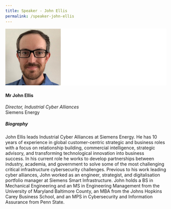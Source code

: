 ```yaml
---
title: Speaker - John Ellis
permalink: /speaker-john-ellis
---
```


![John Ellis](/images/speakers/Ellis-John.jpg)

#### **Mr John Ellis**

*Director, Industrial Cyber Alliances*  
Siemens Energy

##### **Biography**

John Ellis leads Industrial Cyber Alliances at Siemens Energy.
He has 10 years of experience in global customer-centric strategic and business roles with a focus on relationship building, commercial intelligence, strategic advisory, and transforming technological innovation into business success. In his current role he works to develop partnerships between industry, academia, and government to solve some of the most challenging critical infrastructure cybersecurity challenges. Previous to his work leading cyber alliances, John worked as an engineer, strategist, and digitalisation portfolio manager at Siemens Smart Infrastructure. John holds a BS in Mechanical Engineering and an MS in Engineering Management from the University of Maryland Baltimore County, an MBA from the Johns Hopkins Carey Business School, and an MPS in Cybersecurity and Information Assurance from Penn State.